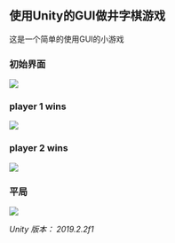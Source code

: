 ## 使用Unity的GUI做井字棋游戏

这是一个简单的使用GUI的小游戏

### 初始界面

![](../assets/1.png)

### player 1 wins

![](../assets/2.png)

### player 2 wins

![](../assets/3.png)

### 平局

![](../assets/4.png)

*Unity 版本： 2019.2.2f1*